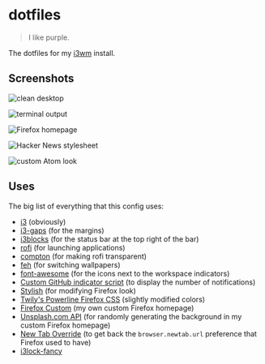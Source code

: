 # dotfiles

> I like purple.

The dotfiles for my [i3wm](http://i3wm.org/) install.

## Screenshots

![clean desktop](http://i.imgur.com/77e3lq4.png)

![terminal output](http://i.imgur.com/9tVoReZ.png)

![Firefox homepage](http://i.imgur.com/nbypInT.png)

![Hacker News stylesheet](http://i.imgur.com/444T3jP.png)

![custom Atom look](http://i.imgur.com/HYyDAt0.png)

## Uses

The big list of everything that this config uses:

* [i3](http://i3wm.org/) (obviously)
* [i3-gaps](https://github.com/Airblader/i3) (for the margins)
* [i3blocks](https://github.com/vivien/i3blocks) (for the status bar at the top right of the bar)
* [rofi](https://github.com/DaveDavenport/rofi) (for launching applications)
* [compton](https://github.com/chjj/compton) (for making rofi transparent)
* [feh](https://github.com/derf/feh) (for switching wallpapers)
* [font-awesome](http://fontawesome.io/) (for the icons next to the workspace indicators)
* [Custom GitHub indicator script](https://github.com/aleksandar-todorovic/dotfiles/blob/master/github.sh) (to display the number of notifications)
* [Stylish](https://userstyles.org/) (for modifying Firefox look)
* [Twily's Powerline Firefox CSS](https://userstyles.org/styles/102262/twily-s-powerline-firefox-css) (slightly modified colors)
* [Firefox Custom](https://r3bl.me/firefox-custom/) (my own custom Firefox homepage)
* [Unsplash.com API](https://unsplash.com/developers) (for randomly generating the background in my custom Firefox homepage)
* [New Tab Override](https://addons.mozilla.org/en-US/firefox/addon/new-tab-override/) (to get back the `browser.newtab.url` preference that Firefox used to have)
* [i3lock-fancy](https://github.com/meskarune/i3lock-fancy)
